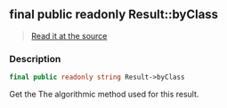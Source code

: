 ## final public readonly Result::byClass

> [Read it at the source](https://github.com/julien-boudry/Condorcet/blob/master/src/Result.php#L23)

### Description    

```php
final public readonly string Result->byClass 
```

Get the The algorithmic method used for this result.
    